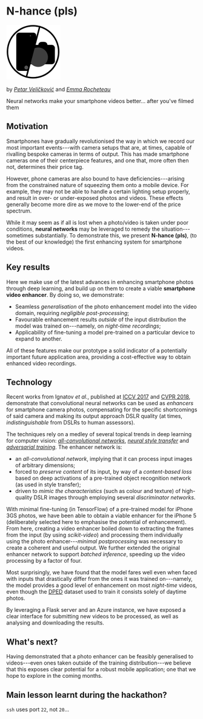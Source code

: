 # N-hance (pls)

[![](https://raw.githubusercontent.com/PetarV-/n-hance-pls/master/nhance-logo.png?token=AD_VHKroPhUIuDGY0ynsT4sT6WkL1aq-ks5cTU18wA%3D%3D)](https://nodesource.com/products/nsolid)

by [_Petar Veličković_](https://github.com/PetarV-) and [_Emma Rocheteau_](https://github.com/EmmaRocheteau)

Neural networks make your smartphone videos better... after you've filmed them

## Motivation

Smartphones have gradually revolutionised the way in which we record our most important events---with camera setups that are, at times, capable of rivalling bespoke cameras in terms of output. This has made smartphone cameras one of their centerpiece features, and one that, more often then not, determines their price tag.

However, phone cameras are also bound to have deficiencies---arising from the constrained nature of squeezing them onto a mobile device. For example, they may not be able to handle a certain lighting setup properly, and result in over- or under-exposed photos and videos. These effects generally become more dire as we move to the lower-end of the price spectrum.

While it may seem as if all is lost when a photo/video is taken under poor conditions, **neural networks** may be leveraged to remedy the situation---sometimes substantially. To demonstrate this, we present **N-hance (pls)**, (to the best of our knowledge) the first enhancing system for smartphone videos.

## Key results

Here we make use of the latest advances in enhancing smartphone photos through deep learning, and build up on them to create a viable **smartphone video enhancer**. By doing so, we demonstrate:
- Seamless _generalisation_ of the photo enhancement model into the video domain, requiring _negligible post-processing_;
- Favourable enhancement results _outside_ of the input distribution the model was trained on---namely, on _night-time recordings_;
- Applicability of fine-tuning a model pre-trained on a particular device to expand to another.

All of these features make our prototype a solid indicator of a potentially important future application area, providing a cost-effective way to obtain enhanced video recordings.

## Technology

Recent works from Ignatov _et al._, published at [ICCV 2017](https://www.vision.ee.ethz.ch/~ihnatova/index.html) and [CVPR 2018](https://www.vision.ee.ethz.ch/~ihnatova/wespe.html), demonstrate that convolutional neural networks can be used as _enhancers_ for smartphone camera photos, compensating for the specific shortcomings of said camera and making its output approach DSLR quality (at times, _indistinguishable_ from DSLRs to human assessors).

The techniques rely on a medley of several topical trends in deep learning for computer vision: [_all-convolutional networks_](https://arxiv.org/abs/1412.6806), [_neural style transfer_](https://arxiv.org/abs/1508.06576) and [_adversarial training_](https://arxiv.org/abs/1406.2661). The enhancer network is:
- an _all-convolutional network_, implying that it can process input images of arbitrary dimensions;
- forced to _preserve content_ of its input, by way of a _content-based loss_ based on deep activations of a pre-trained object recognition network (as used in style transfer);
- driven to _mimic the characteristics_ (such as colour and texture) of high-quality DSLR images through employing several _discriminator networks_.

With minimal fine-tuning (in TensorFlow) of a pre-trained model for iPhone 3GS photos, we have been able to obtain a viable enhancer for the iPhone 5 (deliberately selected here to emphasise the potential of enhancement). From here, creating a video enhancer boiled down to extracting the frames from the input (by using _scikit-video_) and processing them individually using the photo enhancer---_minimal postprocessing_ was necessary to create a coherent and useful output. We further extended the original enhancer network to support _batched inference_, speeding up the video processing by a factor of four.

Most surprisingly, we have found that the model fares well even when faced with inputs that drastically differ from the ones it was trained on---namely, the model provides a good level of enhancement on most _night-time_ videos, even though the [DPED](https://www.vision.ee.ethz.ch/~ihnatova/index.html) dataset used to train it consists solely of daytime photos.

By leveraging a Flask server and an Azure instance, we have exposed a clear interface for submitting new videos to be processed, as well as analysing and downloading the results.

## What's next?
Having demonstrated that a photo enhancer can be feasibly generalised to videos---even ones taken outside of the training distribution---we believe that this exposes clear potential for a robust mobile application; one that we hope to explore in the coming months.

## Main lesson learnt during the hackathon?
`ssh` uses port `22`, not `20`...


